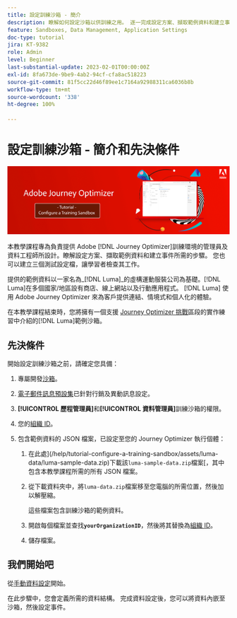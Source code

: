 ```yaml
---
title: 設定訓練沙箱 - 簡介
description: 瞭解如何設定沙箱以供訓練之用。 逐一完成設定方案、擷取範例資料和建立事件所需的步驟。
feature: Sandboxes, Data Management, Application Settings
doc-type: tutorial
jira: KT-9382
role: Admin
level: Beginner
last-substantial-update: 2023-02-01T00:00:00Z
exl-id: 8fa673de-9be9-4ab2-94cf-cfa8ac518223
source-git-commit: 81f5cc22d46f89ee1c7164a92988311ca6036b8b
workflow-type: tm+mt
source-wordcount: '338'
ht-degree: 100%

---
```


# 設定訓練沙箱 - 簡介和先決條件

![橫幅教學課程 - 設定訓練沙箱](./assets/ajo-banner-configure-training-sandbox.png)

本教學課程專為負責提供 Adobe [!DNL Journey Optimizer]訓練環境的管理員及資料工程師所設計。瞭解設定方案、擷取範例資料和建立事件所需的步驟。 您也可以建立三個測試設定檔，讓學習者檢查其工作。

提供的範例資料以一家名為&#x200B;_[!DNL Luma]_的虛構運動服裝公司為基礎。[!DNL Luma]在多個國家/地區設有商店、線上網站以及行動應用程式。 [!DNL Luma] 使用 Adobe Journey Optimizer 來為客戶提供連結、情境式和個人化的體驗。

在本教學課程結束時，您將擁有一個支援 [Journey Optimizer 挑戰](/help/challenges/introduction-and-prerequisites.md)區段的實作練習中介紹的[!DNL Luma]範例沙箱。

## 先決條件

開始設定訓練沙箱之前，請確定您具備：

1. 專屬開發[沙箱](https://experienceleague.adobe.com/docs/journey-optimizer-learn/tutorials/access-control/create-and-manage-sandboxes.html?lang=zh-Hant)。

1. [電子郵件訊息預設集](https://experienceleague.adobe.com/docs/journey-optimizer-learn/tutorials/configuration/channel-configuration/set-up-email-channel.html?lang=zh-Hant)已針對行銷及異動訊息設定。

1. **[!UICONTROL 歷程管理員]**&#x200B;和&#x200B;**[!UICONTROL 資料管理員]**&#x200B;訓練沙箱的權限。

1. 您的[組織 ID](https://experienceleague.adobe.com/docs/core-services/interface/administration/organizations.html?lang=zh-Hant)。

1. 包含範例資料的 JSON 檔案，已設定至您的 Journey Optimizer 執行個體：

   1. 在此處](/help/tutorial-configure-a-training-sandbox/assets/luma-data/luma-sample-data.zip)下載該`luma-sample-data.zip`檔案[，其中包含本教學課程所需的所有 JSON 檔案。

   1. 從下載資料夾中，將`luma-data.zip`檔案移至您電腦的所需位置，然後加以解壓縮。

      這些檔案包含訓練沙箱的範例資料。

   1. 開啟每個檔案並查找&#x200B;**`yourOrganizationID`**，然後將其替換為[組織 ID](https://experienceleague.adobe.com/docs/core-services/interface/administration/organizations.html?lang=zh-Hant)。

   1. 儲存檔案。

## 我們開始吧

從[手動資料設定](/help/tutorial-configure-a-training-sandbox/manual-data-set-up.md)開始。

在此步驟中，您會定義所需的資料結構。 完成資料設定後，您可以將資料內嵌至沙箱，然後設定事件。
